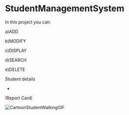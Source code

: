 # StudentManagementSystem
In this project you can:

a)ADD

b)MODIFY

c)DISPLAY

d)SEARCH

e)DELETE

Student details

+

(Report Card)

![CartoonStudentWalkingGIF](https://user-images.githubusercontent.com/104568301/196229575-fd991478-5291-4418-9ca1-7360c6b5793a.gif)

